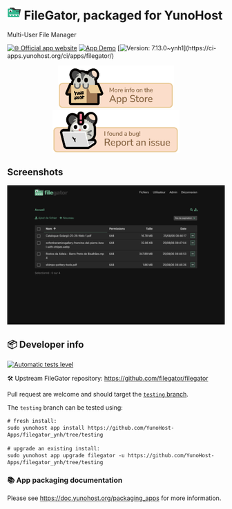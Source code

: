 <!--
N.B.: This README was automatically generated by <https://github.com/YunoHost/apps_tools/blob/main/readme_generator>
It shall NOT be edited by hand.
-->

<h1>
  <img src="https://raw.githubusercontent.com/YunoHost/apps/main/logos/filegator.png" width="32px" alt="Logo of FileGator">
  FileGator, packaged for YunoHost
</h1>

Multi-User File Manager

[![🌐 Official app website](https://img.shields.io/badge/Official_app_website-darkgreen?style=for-the-badge)](https://filegator.io/)
[![App Demo](https://img.shields.io/badge/App_Demo-blue?style=for-the-badge)](https://demo.filegator.io/)
[![Version: 7.13.0~ynh1](https://img.shields.io/badge/Version-7.13.0~ynh1-rgba(0,150,0,1)?style=for-the-badge)](https://ci-apps.yunohost.org/ci/apps/filegator/)

<div align="center">
<a href="https://apps.yunohost.org/app/filegator"><img height="100px" src="https://github.com/YunoHost/yunohost-artwork/raw/refs/heads/main/badges/neopossum-badges/badge_more_info_on_the_appstore.svg"/></a>
<a href="https://github.com/YunoHost-Apps/filegator_ynh/issues"><img height="100px" src="https://github.com/YunoHost/yunohost-artwork/raw/refs/heads/main/badges/neopossum-badges/badge_report_an_issue.svg"/></a>
</div>


## Screenshots
![Screenshot of FileGator](./doc/screenshots/screenshot.png)

## 📦 Developer info

[![Automatic tests level](https://apps.yunohost.org/badge/cilevel/filegator)](https://ci-apps.yunohost.org/ci/apps/filegator/)

🛠️ Upstream FileGator repository: <https://github.com/filegator/filegator>

Pull request are welcome and should target the [`testing` branch](https://github.com/YunoHost-Apps/filegator_ynh/tree/testing).

The `testing` branch can be tested using:
```
# fresh install:
sudo yunohost app install https://github.com/YunoHost-Apps/filegator_ynh/tree/testing

# upgrade an existing install:
sudo yunohost app upgrade filegator -u https://github.com/YunoHost-Apps/filegator_ynh/tree/testing
```

### 📚 App packaging documentation

Please see <https://doc.yunohost.org/packaging_apps> for more information.